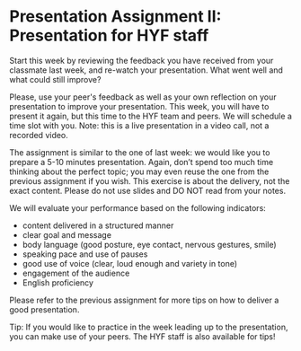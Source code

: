 # Presentation Assignment II: Presentation for HYF staff

Start this week by reviewing the feedback you have received from your classmate last week, and re-watch your presentation. What went well and what could still improve?

Please, use your peer's feedback as well as your own reflection on your presentation to improve your presentation. This week, you will have to present it again, but this time to the HYF team and peers. We will schedule a time slot with you. Note: this is a live presentation in a video call, not a recorded video.

The assignment is similar to the one of last week: we would like you to prepare a 5-10 minutes presentation. Again, don’t spend too much time thinking about the perfect topic; you may even reuse the one from the previous assignment if you wish. This exercise is about the delivery, not the exact content. Please do not use slides and DO NOT read from your notes. 

We will evaluate your performance based on the following indicators:
- content delivered in a structured manner
- clear goal and message
- body language (good posture, eye contact, nervous gestures, smile)
- speaking pace and use of pauses
- good use of voice (clear, loud enough and variety in tone)
- engagement of the audience
- English proficiency

Please refer to the previous assignment for more tips on how to deliver a good presentation.

Tip: If you would like to practice in the week leading up to the presentation, you can make use of your peers. The HYF staff is also available for tips!
